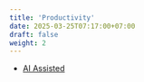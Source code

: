 ```yaml
---
title: 'Productivity'
date: 2025-03-25T07:17:00+07:00
draft: false
weight: 2
---
```


- [AI Assisted](./ai-assisted/)
